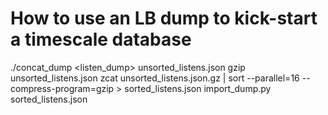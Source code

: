 How to use an LB dump to kick-start a timescale database
=======================================================

./concat_dump <listen_dump> unsorted_listens.json
gzip unsorted_listens.json
zcat unsorted_listens.json.gz | sort --parallel=16 --compress-program=gzip > sorted_listens.json
import_dump.py sorted_listens.json

